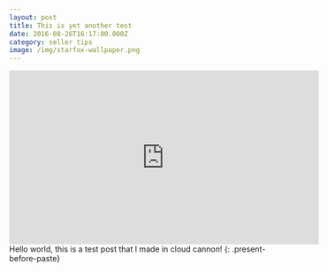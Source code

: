 ```yaml
---
layout: post
title: This is yet another test
date: 2016-08-26T16:17:00.000Z
category: seller tips
image: /img/starfox-wallpaper.png
---
```



<iframe width="560" height="315" src="https://www.youtube.com/embed/zZh5gFHQATA" frameborder="0" allowfullscreen></iframe>
Hello world, this is a test post that I made in cloud cannon!
{: .present-before-paste}